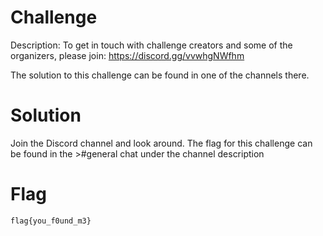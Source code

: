 # Challenge
Description: To get in touch with challenge creators and some of the organizers, please join: https://discord.gg/vvwhgNWfhm

The solution to this challenge can be found in one of the channels there. 

# Solution
Join the Discord channel and look around. The flag for this challenge can be found in the >#general chat under the channel description

# Flag
```
flag{you_f0und_m3}
```
